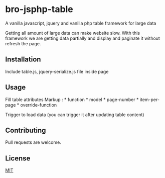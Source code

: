 # bro-jsphp-table
A vanilla javascript, jquery and vanilla php table framework for large data

Getting all amount of large data can make website slow. With this framework we are getting data partially and display and paginate it without refresh the page.


## Installation
Include table.js, jquery-serialize.js file inside page

## Usage
Fill table attributes
Markup : * function
        * model
        * page-number
        * item-per-page
        * override-function


Trigger to load data (you can trigger it after updating table content)



## Contributing
Pull requests are welcome.

## License
[MIT](https://choosealicense.com/licenses/mit/)
